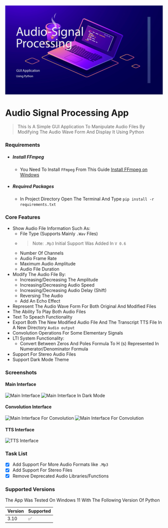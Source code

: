 ![](https://github.com/shalabycr7/Audio-Signal-Proccessing-App-GUI-in-Python/blob/Features/Cover%20Design.png)

# Audio Signal Processing App

> This Is A Simple GUI Application To Manipulate Audio Files By Modifying The Audio Wave Form And Display It Using
> Python

### Requirements

* ##### Install FFmpeg

    * You Need To Install `FFmpeg` From This
      Guide [Install FFmpeg on Windows](<https://www.wikihow.com/Install-FFmpeg-on-Windows>)

* ##### Required Packages

    * In Project Directory Open The Terminal And Type `pip install -r requirements.txt`

### Core Features

* Show Audio File Information Such As:
    * File Type (Supports Mainly `.Wav` Files)
    * > Note: `.Mp3` Initial Support Was Added In `V 0.6`
    * Number Of Channels
    * Audio Frame Rate
    * Maximum Audio Amplitude
    * Audio File Duration
* Modify The Audio File By:
    * Increasing/Decreasing The Amplitude
    * Increasing/Decreasing Audio Speed
    * Increasing/Decreasing Audio Delay (Shift)
    * Reversing The Audio
    * Add An Echo Effect
* Represent The Audio Wave Form For Both Original And Modified Files
* The Ability To Play Both Audio Files
* Text To Speach Functionality
* Export Both The New Modified Audio File And The Transcript TTS File In A New Directory `Audio output`
* Convolution Operations For Some Elementary Signals
* LTI System Functionality:
    * Convert Between Zeros And Poles Formula To H (s) Represented In Numerator/Denominator Formula
* Support For Stereo Audio Files
* Support Dark Mode Theme

### Screenshots

#### Main Interface

![Main Interface][s1]
![Main Interface In Dark Mode][s2]

#### Convolution Interface

![Main Interface For Convolution][s3]
![Main Interface For Convolution][s4]

#### TTS Interface

![TTS Interface][s5]


[s1]: https://github.com/shalabycr7/Audio-Signal-Proccessing-App-GUI-in-Python/blob/09c5ca42142a9ed7e327bcf1f7d43a6d98bb78e0/Screenshots/11.png "Main Interface"

[s2]: https://github.com/shalabycr7/Audio-Signal-Proccessing-App-GUI-in-Python/blob/09c5ca42142a9ed7e327bcf1f7d43a6d98bb78e0/Screenshots/22.png "Main Interface In Dark Mode"

[s3]: https://github.com/shalabycr7/Audio-Signal-Proccessing-App-GUI-in-Python/blob/09c5ca42142a9ed7e327bcf1f7d43a6d98bb78e0/Screenshots/33.png "Main Interface For Convolution"

[s4]: https://github.com/shalabycr7/Audio-Signal-Proccessing-App-GUI-in-Python/blob/09c5ca42142a9ed7e327bcf1f7d43a6d98bb78e0/Screenshots/44.png "Main Interface For Convolution"

[s5]: https://github.com/shalabycr7/Audio-Signal-Proccessing-App-GUI-in-Python/blob/09c5ca42142a9ed7e327bcf1f7d43a6d98bb78e0/Screenshots/55.png "TTS Interface"

### Task List

- [x] Add Support For More Audio Formats like `.Mp3`
- [x] Add Support For Stereo Files
- [x] Remove Deprecated Audio Libraries/Functions

### Supported Versions

The App Was Tested On Windows 11 With The Following Version Of Python

| Version | Supported          |
|---------|--------------------|
| 3.10    | :white_check_mark: |

